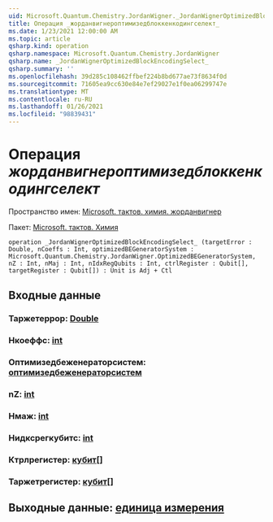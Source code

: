 ```yaml
---
uid: Microsoft.Quantum.Chemistry.JordanWigner._JordanWignerOptimizedBlockEncodingSelect_
title: Операция _жорданвигнероптимизедблоккенкодингселект_
ms.date: 1/23/2021 12:00:00 AM
ms.topic: article
qsharp.kind: operation
qsharp.namespace: Microsoft.Quantum.Chemistry.JordanWigner
qsharp.name: _JordanWignerOptimizedBlockEncodingSelect_
qsharp.summary: ''
ms.openlocfilehash: 39d285c108462ffbef224b8bd677ae73f8634f0d
ms.sourcegitcommit: 71605ea9cc630e84e7ef29027e1f0ea06299747e
ms.translationtype: MT
ms.contentlocale: ru-RU
ms.lasthandoff: 01/26/2021
ms.locfileid: "98839431"
---
```

# <a name="_jordanwigneroptimizedblockencodingselect_-operation"></a>Операция _жорданвигнероптимизедблоккенкодингселект_

Пространство имен: [Microsoft. тактов. химия. жорданвигнер](xref:Microsoft.Quantum.Chemistry.JordanWigner)

Пакет: [Microsoft. тактов. Химия](https://nuget.org/packages/Microsoft.Quantum.Chemistry)




```qsharp
operation _JordanWignerOptimizedBlockEncodingSelect_ (targetError : Double, nCoeffs : Int, optimizedBEGeneratorSystem : Microsoft.Quantum.Chemistry.JordanWigner.OptimizedBEGeneratorSystem, nZ : Int, nMaj : Int, nIdxRegQubits : Int, ctrlRegister : Qubit[], targetRegister : Qubit[]) : Unit is Adj + Ctl
```


## <a name="input"></a>Входные данные

### <a name="targeterror--double"></a>Таржетеррор: [Double](xref:microsoft.quantum.lang-ref.double)




### <a name="ncoeffs--int"></a>Нкоеффс: [int](xref:microsoft.quantum.lang-ref.int)




### <a name="optimizedbegeneratorsystem--optimizedbegeneratorsystem"></a>Оптимизедбеженераторсистем: [оптимизедбеженераторсистем](xref:Microsoft.Quantum.Chemistry.JordanWigner.OptimizedBEGeneratorSystem)




### <a name="nz--int"></a>nZ: [int](xref:microsoft.quantum.lang-ref.int)




### <a name="nmaj--int"></a>Нмаж: [int](xref:microsoft.quantum.lang-ref.int)




### <a name="nidxregqubits--int"></a>Нидксрегкубитс: [int](xref:microsoft.quantum.lang-ref.int)




### <a name="ctrlregister--qubit"></a>Ктрлрегистер: [кубит](xref:microsoft.quantum.lang-ref.qubit)[]




### <a name="targetregister--qubit"></a>Таржетрегистер: [кубит](xref:microsoft.quantum.lang-ref.qubit)[]





## <a name="output--unit"></a>Выходные данные: [единица измерения](xref:microsoft.quantum.lang-ref.unit)

